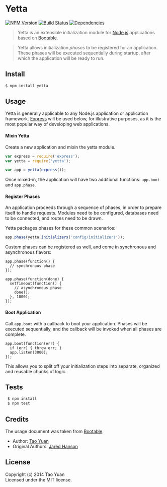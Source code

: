 Yetta
=====
[![NPM Version](https://img.shields.io/npm/v/yetta.svg?style=flat)](https://www.npmjs.org/package/yetta)
[![Build Status](http://img.shields.io/travis/taoyuan/yetta.svg?style=flat)](https://travis-ci.org/taoyuan/yetta)
[![Dependencies](https://img.shields.io/david/taoyuan/yetta.svg?style=flat)](https://david-dm.org/taoyuan/yetta)

> Yetta is an extensible initialization module for [Node.js](http://nodejs.org/)
> applications based on [Bootable](https://github.com/jaredhanson/bootable).

> Yetta allows initialization *phases* to be registered for an application.
> These phases will be executed sequentially during startup, after which 
> the application will be ready to run.

## Install

```bash
$ npm install yetta
```

## Usage

Yetta is generally applicable to any Node.js application or application
framework.  [Express](http://expressjs.com/) will be used below, for
illustrative purposes, as it is the most popular way of developing web
applications.

#### Mixin Yetta

Create a new application and mixin the yetta module.

```javascript
var express = require('express');
var yetta = require('yetta');

var app = yetta(express());
```

Once mixed-in, the application will have two additional functions: `app.boot`
and `app.phase`.

#### Register Phases

An application proceeds through a sequence of phases, in order to prepare
itself to handle requests.  Modules need to be configured, databases need to be
connected, and routes need to be drawn.

Yetta packages phases for these common scenarios:

```js
app.phase(yetta.initializers('config/initializers'));
```

Custom phases can be registered as well, and come in synchronous and
asynchronous flavors:

```
app.phase(function() {
  // synchronous phase
});

app.phase(function(done) {
  setTimeout(function() {
    // asynchronous phase
    done();
  }, 1000);
});
```

#### Boot Application

Call `app.boot` with a callback to boot your application.  Phases will be
executed sequentially, and the callback will be invoked when all phases are
complete.

```
app.boot(function(err) {
  if (err) { throw err; }
  app.listen(3000);
});
```

This allows you to split off your initialization steps into separate, organized
and reusable chunks of logic.

## Tests

```bash
 $ npm install
 $ npm test
```

## Credits

The usage document was taken from [Bootable](https://github.com/jaredhanson/bootable).

- Author: [Tao Yuan](https://github.com/taoyuan)
- Original Authors: [Jared Hanson](http://github.com/jaredhanson)

## License

Copyright (c) 2014 Tao Yuan  
Licensed under the MIT license.
